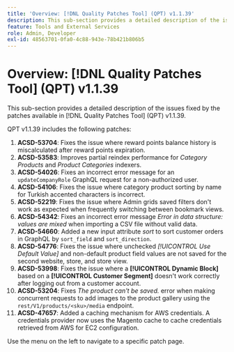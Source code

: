 ```yaml
---
title: 'Overview: [!DNL Quality Patches Tool] (QPT) v1.1.39'
description: This sub-section provides a detailed description of the issues fixed by the patches available in [!DNL Quality Patches Tool] (QPT) v1.1.39.
feature: Tools and External Services
role: Admin, Developer
exl-id: 48563701-0fa0-4c88-943e-78b421b806b5
---
```

# Overview: [!DNL Quality Patches Tool] (QPT) v1.1.39

This sub-section provides a detailed description of the issues fixed by the patches available in [!DNL Quality Patches Tool] (QPT) v1.1.39.

QPT v1.1.39 includes the following patches:

1. **ACSD-53704**: Fixes the issue where reward points balance history is miscalculated after reward points expiration.
1. **ACSD-53583**: Improves partial reindex performance for *Category Products* and *Product Categories* indexers.
1. **ACSD-54026**: Fixes an incorrect error message for an `updateCompanyRole` GraphQL request for a non-authorized user.
1. **ACSD-54106**: Fixes the issue where category product sorting by name for Turkish accented characters is incorrect.
1. **ACSD-52219**: Fixes the issue where Admin grids saved filters don't work as expected when frequently switching between bookmark views.
1. **ACSD-54342**: Fixes an incorrect error message *Error in data structure: values are mixed* when importing a CSV file without valid data.
1. **ACSD-54660**: Added a new input attribute *sort* to sort customer orders in GraphQL by `sort_field` and `sort_direction`.
1. **ACSD-54776**: Fixes the issue where unchecked *[!UICONTROL Use Default Value]* and non-default product field values are not saved for the second website, store, and store view.
1. **ACSD-53998**: Fixes the issue where a **[!UICONTROL Dynamic Block]** based on a **[!UICONTROL Customer Segment]** doesn't work correctly after logging out from a customer account.
1. **ACSD-53204**: Fixes *The product can't be saved.* error when making concurrent requests to add images to the product gallery using the `rest/V1/products/<sku>/media` endpoint.
1. **ACSD-47657**: Added a caching mechanism for AWS credentials. A credentials provider now uses the Magento cache to cache credentials retrieved from AWS for EC2 configuration.

Use the menu on the left to navigate to a specific patch page.

